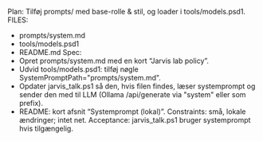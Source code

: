 Plan: Tilføj prompts/ med base-rolle & stil, og loader i tools/models.psd1.
FILES:
- prompts/system.md
- tools/models.psd1
- README.md
Spec:
- Opret prompts/system.md med en kort “Jarvis lab policy”.
- Udvid tools/models.psd1: tilføj nøgle SystemPromptPath="prompts/system.md".
- Opdater jarvis_talk.ps1 så den, hvis filen findes, læser systemprompt og sender den med til LLM (Ollama /api/generate via "system" eller som prefix).
- README: kort afsnit “Systemprompt (lokal)”.
Constraints: små, lokale ændringer; intet net.
Acceptance: jarvis_talk.ps1 bruger systemprompt hvis tilgængelig.
